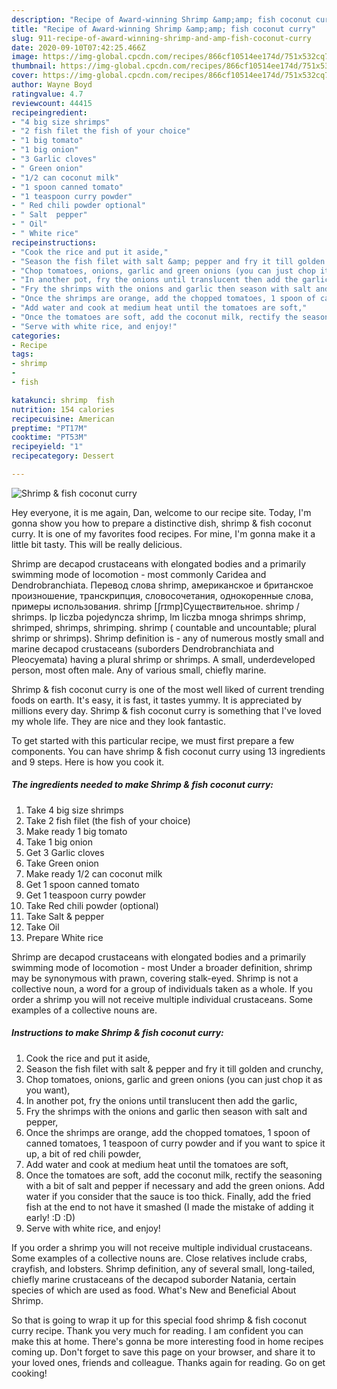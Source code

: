 ```yaml
---
description: "Recipe of Award-winning Shrimp &amp;amp; fish coconut curry"
title: "Recipe of Award-winning Shrimp &amp;amp; fish coconut curry"
slug: 911-recipe-of-award-winning-shrimp-and-amp-fish-coconut-curry
date: 2020-09-10T07:42:25.466Z
image: https://img-global.cpcdn.com/recipes/866cf10514ee174d/751x532cq70/shrimp-fish-coconut-curry-recipe-main-photo.jpg
thumbnail: https://img-global.cpcdn.com/recipes/866cf10514ee174d/751x532cq70/shrimp-fish-coconut-curry-recipe-main-photo.jpg
cover: https://img-global.cpcdn.com/recipes/866cf10514ee174d/751x532cq70/shrimp-fish-coconut-curry-recipe-main-photo.jpg
author: Wayne Boyd
ratingvalue: 4.7
reviewcount: 44415
recipeingredient:
- "4 big size shrimps"
- "2 fish filet the fish of your choice"
- "1 big tomato"
- "1 big onion"
- "3 Garlic cloves"
- " Green onion"
- "1/2 can coconut milk"
- "1 spoon canned tomato"
- "1 teaspoon curry powder"
- " Red chili powder optional"
- " Salt  pepper"
- " Oil"
- " White rice"
recipeinstructions:
- "Cook the rice and put it aside,"
- "Season the fish filet with salt &amp; pepper and fry it till golden and crunchy,"
- "Chop tomatoes, onions, garlic and green onions (you can just chop it as you want),"
- "In another pot, fry the onions until translucent then add the garlic,"
- "Fry the shrimps with the onions and garlic then season with salt and pepper,"
- "Once the shrimps are orange, add the chopped tomatoes, 1 spoon of canned tomatoes, 1 teaspoon of curry powder and if you want to spice it up, a bit of red chili powder,"
- "Add water and cook at medium heat until the tomatoes are soft,"
- "Once the tomatoes are soft, add the coconut milk, rectify the seasoning with a bit of salt and pepper if necessary and add the green onions. Add water if you consider that the sauce is too thick. Finally, add the fried fish at the end to not have it smashed (I made the mistake of adding it early! :D :D)"
- "Serve with white rice, and enjoy!"
categories:
- Recipe
tags:
- shrimp
- 
- fish

katakunci: shrimp  fish 
nutrition: 154 calories
recipecuisine: American
preptime: "PT17M"
cooktime: "PT53M"
recipeyield: "1"
recipecategory: Dessert

---
```



![Shrimp &amp; fish coconut curry](https://img-global.cpcdn.com/recipes/866cf10514ee174d/751x532cq70/shrimp-fish-coconut-curry-recipe-main-photo.jpg)

Hey everyone, it is me again, Dan, welcome to our recipe site. Today, I'm gonna show you how to prepare a distinctive dish, shrimp &amp; fish coconut curry. It is one of my favorites food recipes. For mine, I'm gonna make it a little bit tasty. This will be really delicious.

Shrimp are decapod crustaceans with elongated bodies and a primarily swimming mode of locomotion - most commonly Caridea and Dendrobranchiata. Перевод слова shrimp, американское и британское произношение, транскрипция, словосочетания, однокоренные слова, примеры использования. shrimp [ʃrɪmp]Существительное. shrimp / shrimps. lp liczba pojedyncza shrimp, lm liczba mnoga shrimps shrimp, shrimped, shrimps, shrimping. shrimp ( countable and uncountable; plural shrimp or shrimps). Shrimp definition is - any of numerous mostly small and marine decapod crustaceans (suborders Dendrobranchiata and Pleocyemata) having a plural shrimp or shrimps. A small, underdeveloped person, most often male. Any of various small, chiefly marine.

Shrimp &amp; fish coconut curry is one of the most well liked of current trending foods on earth. It's easy, it is fast, it tastes yummy. It is appreciated by millions every day. Shrimp &amp; fish coconut curry is something that I've loved my whole life. They are nice and they look fantastic.


To get started with this particular recipe, we must first prepare a few components. You can have shrimp &amp; fish coconut curry using 13 ingredients and 9 steps. Here is how you cook it.

<!--inarticleads1-->

##### The ingredients needed to make Shrimp &amp; fish coconut curry:

1. Take 4 big size shrimps
1. Take 2 fish filet (the fish of your choice)
1. Make ready 1 big tomato
1. Take 1 big onion
1. Get 3 Garlic cloves
1. Take  Green onion
1. Make ready 1/2 can coconut milk
1. Get 1 spoon canned tomato
1. Get 1 teaspoon curry powder
1. Take  Red chili powder (optional)
1. Take  Salt &amp; pepper
1. Take  Oil
1. Prepare  White rice


Shrimp are decapod crustaceans with elongated bodies and a primarily swimming mode of locomotion - most Under a broader definition, shrimp may be synonymous with prawn, covering stalk-eyed. Shrimp is not a collective noun, a word for a group of individuals taken as a whole. If you order a shrimp you will not receive multiple individual crustaceans. Some examples of a collective nouns are. 

<!--inarticleads2-->

##### Instructions to make Shrimp &amp; fish coconut curry:

1. Cook the rice and put it aside,
1. Season the fish filet with salt &amp; pepper and fry it till golden and crunchy,
1. Chop tomatoes, onions, garlic and green onions (you can just chop it as you want),
1. In another pot, fry the onions until translucent then add the garlic,
1. Fry the shrimps with the onions and garlic then season with salt and pepper,
1. Once the shrimps are orange, add the chopped tomatoes, 1 spoon of canned tomatoes, 1 teaspoon of curry powder and if you want to spice it up, a bit of red chili powder,
1. Add water and cook at medium heat until the tomatoes are soft,
1. Once the tomatoes are soft, add the coconut milk, rectify the seasoning with a bit of salt and pepper if necessary and add the green onions. Add water if you consider that the sauce is too thick. Finally, add the fried fish at the end to not have it smashed (I made the mistake of adding it early! :D :D)
1. Serve with white rice, and enjoy!


If you order a shrimp you will not receive multiple individual crustaceans. Some examples of a collective nouns are. Close relatives include crabs, crayfish, and lobsters. Shrimp definition, any of several small, long-tailed, chiefly marine crustaceans of the decapod suborder Natania, certain species of which are used as food. What&#39;s New and Beneficial About Shrimp. 

So that is going to wrap it up for this special food shrimp &amp; fish coconut curry recipe. Thank you very much for reading. I am confident you can make this at home. There's gonna be more interesting food in home recipes coming up. Don't forget to save this page on your browser, and share it to your loved ones, friends and colleague. Thanks again for reading. Go on get cooking!
